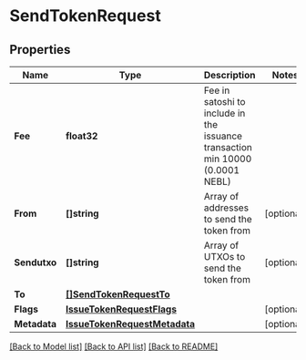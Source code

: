 # SendTokenRequest

## Properties
Name | Type | Description | Notes
------------ | ------------- | ------------- | -------------
**Fee** | **float32** | Fee in satoshi to include in the issuance transaction min 10000 (0.0001 NEBL) | 
**From** | **[]string** | Array of addresses to send the token from | [optional] 
**Sendutxo** | **[]string** | Array of UTXOs to send the token from | [optional] 
**To** | [**[]SendTokenRequestTo**](sendTokenRequest_to.md) |  | 
**Flags** | [**IssueTokenRequestFlags**](issueTokenRequest_flags.md) |  | [optional] 
**Metadata** | [**IssueTokenRequestMetadata**](issueTokenRequest_metadata.md) |  | [optional] 

[[Back to Model list]](../README.md#documentation-for-models) [[Back to API list]](../README.md#documentation-for-api-endpoints) [[Back to README]](../README.md)


